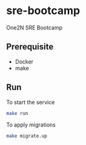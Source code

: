 # sre-bootcamp
One2N SRE Bootcamp 

## Prerequisite
- Docker
- make

## Run
To start the service

```bash
make run
```

To apply migrations

```bash
make migrate.up
```